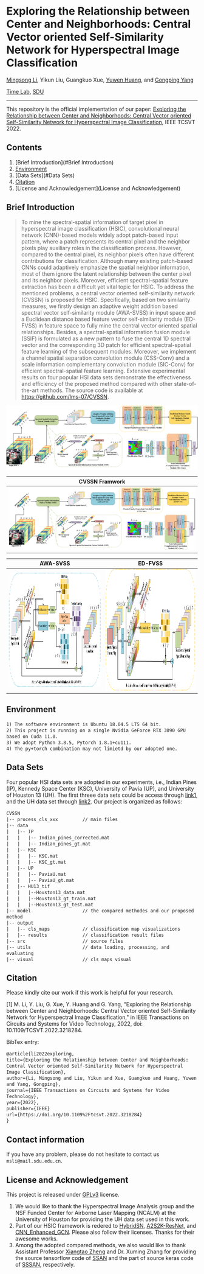 # Exploring the Relationship between Center and Neighborhoods: Central Vector oriented Self-Similarity Network for Hyperspectral Image Classification

[Mingsong Li](https://orcid.org/0000-0001-6133-3923), Yikun Liu, Guangkuo Xue, [Yuwen Huang](https://jsj.hezeu.edu.cn/info/1302/6525.htm), and [Gongping Yang](https://faculty.sdu.edu.cn/gpyang)

[Time Lab](https://time.sdu.edu.cn/), [SDU](https://www.sdu.edu.cn/)

-----------
This repository is the official implementation of our paper:
[Exploring the Relationship between Center and Neighborhoods: Central Vector oriented Self-Similarity Network for
Hyperspectral Image Classification](https://ieeexplore.ieee.org/document/9933425?arnumber=9933425&tag=1), IEEE TCSVT 2022.

## Contents
1. [Brief Introduction](#Brief Introduction)
1. [Environment](#Environment)
1. [Data Sets](#Data Sets)
1. [Citation](#Citation)
1. [License and Acknowledgement](License and Acknowledgement)


[comment]: <> (1. [License and Acknowledgement]&#40;#License-and-Acknowledgement&#41;)

## Brief Introduction
> To mine the spectral-spatial information of target pixel in hyperspectral image classification (HSIC), convolutional neural network (CNN)-based models widely adopt patch-based input pattern, where a patch represents its central pixel and the neighbor pixels play auxiliary roles in the classification process. However, compared to the central pixel, its neighbor pixels often have different contributions for classification. Although many existing patch-based CNNs could adaptively emphasize the spatial neighbor information, most of them ignore the latent relationship between the center pixel and its neighbor pixels. Moreover, efficient spectral-spatial feature extraction has been a difficult yet vital topic for HSIC. To address the mentioned problems, a central vector oriented self-similarity network (CVSSN) is proposed for HSIC. Specifically, based on two similarity measures, we firstly design an adaptive weight addition based spectral vector self-similarity module (AWA-SVSS) in input space and a Euclidean distance based feature vector self-similarity module (ED-FVSS) in feature space to fully mine the central vector oriented spatial relationships. Besides, a spectral-spatial information fusion module (SSIF) is formulated as a new pattern to fuse the central 1D spectral vector and the corresponding 3D patch for efficient spectral-spatial feature learning of the subsequent modules. Moreover, we implement a channel spatial separation convolution module (CSS-Conv) and a scale information complementary convolution module (SIC-Conv) for efficient spectral-spatial feature learning. Extensive experimental results on four popular HSI data sets demonstrate the effectiveness and efficiency of the proposed method compared with other state-of-the-art methods. The source code is available at https://github.com/lms-07/CVSSN.

><p align="center">

  <img width="800" src="./src/CVSSN.png">

</p>

|                   CVSSN Framwork
| :-----------------------------------------: |
| <img src="./src/CVSSN.png"  >  |

|                  AWA-SVSS                |               ED-FVSS               |
| :-----------------------------------------: | :-----------------------------------------: |
|   <img src="./src/AWA-SVSS.png"  height=300>    | <img src="./src/ED-FVSS.png" height=320>  |


## Environment
```text
1) The software environment is Ubuntu 18.04.5 LTS 64 bit.
2) This project is running on a single Nvidia GeForce RTX 3090 GPU based on Cuda 11.0.
3) We adopt Python 3.8.5, Pytorch 1.8.1+cu111.
4) The py+torch combination may not limietd by our adopted one.
```

## Data Sets

Four popular HSI data sets are adopted in our experiments, i.e., Indian Pines (IP), Kennedy Space Center (KSC),  University of Pavia (UP), and University of Houston 13 (UH).
The first threee data sets could be access through [link1](http://www.ehu.eus/ccwintco/index.php?title=Hyperspectral_Remote_Sensing_Scenes##anomaly_detection), 
and the UH data set through [link2](https://hyperspectral.ee.uh.edu/?page_id=459). 
Our project is organized as follows:

```text
CVSSN
|-- process_cls_xxx         // main files 
|-- data                    
|   |-- IP
|   |   |-- Indian_pines_corrected.mat
|   |   |-- Indian_pines_gt.mat
|   |-- KSC
|   |   |-- KSC.mat
|   |   |-- KSC_gt.mat
|   |-- UP
|   |   |-- PaviaU.mat
|   |   |-- PaviaU_gt.mat
|   |-- HU13_tif
|   |   |--Houston13_data.mat
|   |   |--Houston13_gt_train.mat
|   |   |--Houston13_gt_test.mat
|-- model                   // the compared methodes and our proposed method
|-- output
|   |-- cls_maps            // classification map visualizations 
|   |-- results             // classification result files
|-- src                     // source files
|-- utils                   // data loading, processing, and evaluating
|-- visual                  // cls maps visual
```

## Citation

Please kindly cite our work if this work is helpful for your research.

[1] M. Li, Y. Liu, G. Xue, Y. Huang and G. Yang, "Exploring the Relationship between Center and Neighborhoods: Central Vector oriented Self-Similarity Network for Hyperspectral Image Classification," in IEEE Transactions on Circuits and Systems for Video Technology, 2022, doi: 10.1109/TCSVT.2022.3218284.

BibTex entry:
```text
@article{li2022exploring,
title={Exploring the Relationship between Center and Neighborhoods: Central Vector oriented Self-Similarity Network for Hyperspectral Image Classification},
author={Li, Mingsong and Liu, Yikun and Xue, Guangkuo and Huang, Yuwen and Yang, Gongping},
journal={IEEE Transactions on Circuits and Systems for Video Technology},
year={2022},
publisher={IEEE}
url={https://doi.org/10.1109%2Ftcsvt.2022.3218284}
}
```

## Contact information

If you have any problem, please do not hesitate to contact us `msli@mail.sdu.edu.cn`.

## License and Acknowledgement
This project is released under [GPLv3](http://www.gnu.org/licenses/) license.

1) We would like to thank the Hyperspectral Image Analysis group and the NSF Funded Center for
   Airborne Laser Mapping (NCALM) at the University of Houston for providing the UH data set used in this work.
2) Part of our HSIC framework is redered to [HybridSN](https://github.com/gokriznastic/HybridSN), [A2S2K-ResNet](https://github.com/suvojit-0x55aa/A2S2K-ResNet), and [CNN_Enhanced_GCN](https://github.com/qichaoliu/CNN_Enhanced_GCN). Please also follow their licenses. Thanks for their awesome works.        
3) Among the adopted compared methods, we also would like to thank Assistant Professor [Xiangtao Zheng](https://xiangtaozheng.github.io/) and 
   Dr. Xuming Zhang for providing the source tensorflow code of [SSAN](https://ieeexplore.ieee.org/document/8909379) and
   the part of source keras code of [SSSAN](https://ieeexplore.ieee.org/document/9508777?arnumber=9508777), respectively.










